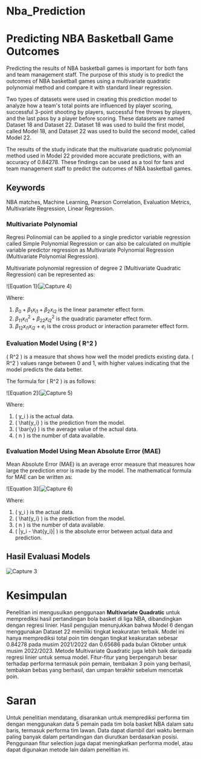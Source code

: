 # Nba_Prediction
# Predicting NBA Basketball Game Outcomes

Predicting the results of NBA basketball games is important for both fans and team management staff. The purpose of this study is to predict the outcomes of NBA basketball games using a multivariate quadratic polynomial method and compare it with standard linear regression. 

Two types of datasets were used in creating this prediction model to analyze how a team's total points are influenced by player scoring, successful 3-point shooting by players, successful free throws by players, and the last pass by a player before scoring. These datasets are named Dataset 18 and Dataset 22. Dataset 18 was used to build the first model, called Model 18, and Dataset 22 was used to build the second model, called Model 22. 

The results of the study indicate that the multivariate quadratic polynomial method used in Model 22 provided more accurate predictions, with an accuracy of 0.84278. These findings can be used as a tool for fans and team management staff to predict the outcomes of NBA basketball games.

## Keywords
NBA matches, Machine Learning, Pearson Correlation, Evaluation Metrics, Multivariate Regression, Linear Regression.

### Multivariate Polynomial

Regresi Polinomial can be applied to a single predictor variable regression called Simple Polynomial Regression or can also be calculated on multiple variable predictor regression as Multivariate Polynomial Regression (Multivariate Polynomial Regression).

Multivariate polynomial regression of degree 2 (Multivariate Quadratic Regression) can be represented as:

![Equation 1](![Capture 4](https://github.com/boycakra/Nba_Prediction/assets/48791469/df325775-a8af-44d1-8e18-d1925a1bc903))

Where:
1. $\beta_0 +\beta_1 x_{i1}+\beta_2 x_{i2}$ is the linear parameter effect form.
2. $\beta_{11}x_{i1}^2+\beta_{22} x_{i2}^2$ is the quadratic parameter effect form.
3. $\beta_{12} x_{i1}x_{i2}+e_{i}$ is the cross product or interaction parameter effect form.

### Evaluation Model Using \( R^2 \)

\( R^2 \) is a measure that shows how well the model predicts existing data. \( R^2 \) values range between 0 and 1, with higher values indicating that the model predicts the data better.

The formula for \( R^2 \) is as follows:

![Equation 2](![Capture 5](https://github.com/boycakra/Nba_Prediction/assets/48791469/06a442c4-c19b-44d5-8081-a1d32648c368))

Where:
1. \( y_i \) is the actual data.
2. \( \hat{y_i} \) is the prediction from the model.
3. \( \bar{y} \) is the average value of the actual data.
4. \( n \) is the number of data available.

### Evaluation Model Using Mean Absolute Error (MAE)

Mean Absolute Error (MAE) is an average error measure that measures how large the prediction error is made by the model. The mathematical formula for MAE can be written as:

![Equation 3](![Capture 6](https://github.com/boycakra/Nba_Prediction/assets/48791469/13c79406-243e-400c-8691-1eb1aa1e47f7))

Where:
1. \( y_i \) is the actual data.
2. \( \hat{y_i} \) is the prediction from the model.
3. \( n \) is the number of data available.
4. \( |y_i - \hat{y_i}| \) is the absolute error between actual data and prediction.


## Hasil Evaluasi Models 
![Capture 3](https://github.com/boycakra/Nba_Prediction/assets/48791469/01edff6e-1ce3-4372-b0f9-1f8fa5440924)

# Kesimpulan

Penelitian ini mengusulkan penggunaan **Multivariate Quadratic** untuk memprediksi hasil pertandingan bola basket di liga NBA, dibandingkan dengan regresi linier. Hasil pengujian menunjukkan bahwa Model 6 dengan menggunakan Dataset 22 memiliki tingkat keakuratan terbaik. Model ini hanya memprediksi total poin tim dengan tingkat keakuratan sebesar 0.84278 pada musim 2021/2022 dan 0.65686 pada bulan Oktober untuk musim 2022/2023. Metode Multivariate Quadratic juga lebih baik daripada regresi linier untuk semua model. Fitur-fitur yang berpengaruh besar terhadap performa termasuk poin pemain, tembakan 3 poin yang berhasil, tembakan bebas yang berhasil, dan umpan terakhir sebelum mencetak poin.

# Saran

Untuk penelitian mendatang, disarankan untuk memprediksi performa tim dengan menggunakan data 5 pemain pada tim bola basket NBA dalam satu baris, termasuk performa tim lawan. Data dapat diambil dari waktu bermain paling banyak dalam pertandingan dan diurutkan berdasarkan posisi. Penggunaan fitur selection juga dapat meningkatkan performa model, atau dapat digunakan metode lain dalam penelitian ini.


